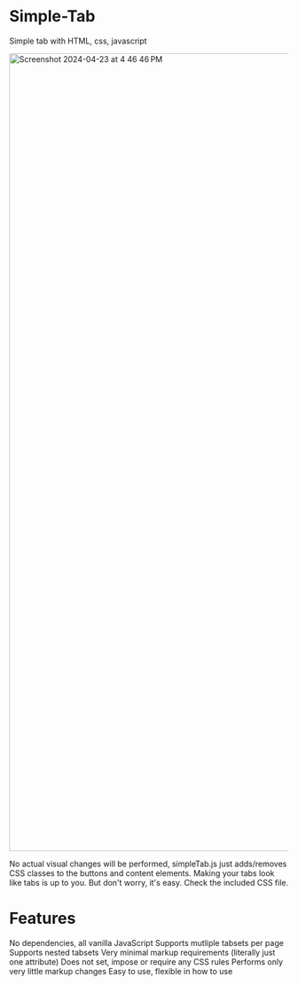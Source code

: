 # Simple-Tab
Simple tab with HTML, css, javascript

<img width="1440" alt="Screenshot 2024-04-23 at 4 46 46 PM" src="https://github.com/MohamedYasarArafat/Simple-Tab/assets/49508470/ee3d6de9-f7b0-4e39-b954-cdb36c9e52a9">

No actual visual changes will be performed, simpleTab.js just adds/removes CSS classes to the buttons and content elements. Making your tabs look like tabs is up to you. But don't worry, it's easy. Check the included CSS file.

# Features

No dependencies, all vanilla JavaScript
Supports mutliple tabsets per page
Supports nested tabsets
Very minimal markup requirements (literally just one attribute)
Does not set, impose or require any CSS rules
Performs only very little markup changes
Easy to use, flexible in how to use

